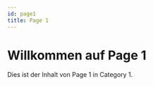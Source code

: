 ```yaml
---
id: page1
title: Page 1
---
```


# Willkommen auf Page 1
Dies ist der Inhalt von Page 1 in Category 1.